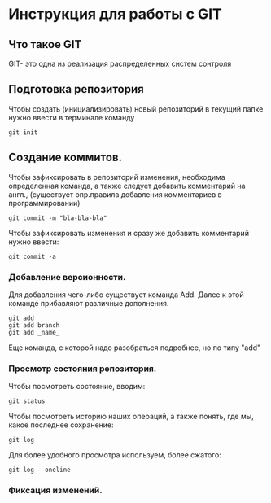 # **Инструкция для работы с GIT**

## Что такое GIT

GIT- это одна из реализация распределенных систем сонтроля

## Подготовка репозитория

Чтобы создать (инициализировать) новый репозиторий в текущий папке нужно ввести в терминале команду

    git init
 
## Создание коммитов.

Чтобы зафиксировать в репозиторий изменения, необходима определенная команда, а также следует добавить комментарий на англ., (существует опр.правила добавления комментариев в программировании)

    git commit -m "bla-bla-bla"

Чтобы зафиксировать изменения и сразу же добавить комментарий нужно ввести:

    git commit -a


### Добавление версионности.

Для добавления чего-либо существует команда Add. Далее к этой команде прибавляют различные дополнения.

    git add
    git add branch
    git add _name_
Еще команда, с которой надо разобраться подробнее, но по типу "add"
### Просмотр состояния репозитория.

Чтобы посмотреть состояние, вводим:

    git status

Чтобы посмотреть историю наших операций, а также понять, где мы, какое последнее сохранение:

    git log

Для более удобного просмотра используем, более сжатого:

    git log --oneline



### Фиксация изменений.